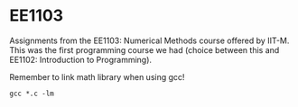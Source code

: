 # EE1103
Assignments from the EE1103: Numerical Methods course offered by IIT-M.  
This was the first programming course we had (choice between this and EE1102: Introduction to Programming).

Remember to link math library when using gcc!
```
gcc *.c -lm
```
